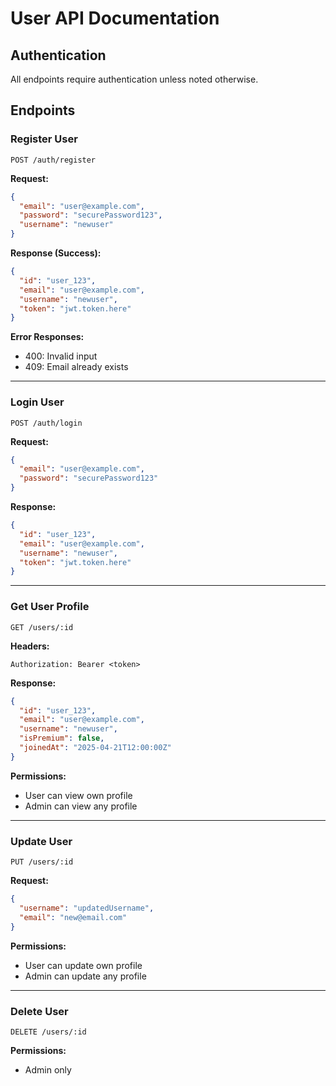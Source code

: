 # User API Documentation

## Authentication

All endpoints require authentication unless noted otherwise.

## Endpoints

### Register User

`POST /auth/register`

**Request:**

```json
{
  "email": "user@example.com",
  "password": "securePassword123",
  "username": "newuser"
}
```

**Response (Success):**

```json
{
  "id": "user_123",
  "email": "user@example.com",
  "username": "newuser",
  "token": "jwt.token.here"
}
```

**Error Responses:**

- 400: Invalid input
- 409: Email already exists

---

### Login User

`POST /auth/login`

**Request:**

```json
{
  "email": "user@example.com",
  "password": "securePassword123"
}
```

**Response:**

```json
{
  "id": "user_123",
  "email": "user@example.com",
  "username": "newuser",
  "token": "jwt.token.here"
}
```

---

### Get User Profile

`GET /users/:id`

**Headers:**

```
Authorization: Bearer <token>
```

**Response:**

```json
{
  "id": "user_123",
  "email": "user@example.com",
  "username": "newuser",
  "isPremium": false,
  "joinedAt": "2025-04-21T12:00:00Z"
}
```

**Permissions:**

- User can view own profile
- Admin can view any profile

---

### Update User

`PUT /users/:id`

**Request:**

```json
{
  "username": "updatedUsername",
  "email": "new@email.com"
}
```

**Permissions:**

- User can update own profile
- Admin can update any profile

---

### Delete User

`DELETE /users/:id`

**Permissions:**

- Admin only
